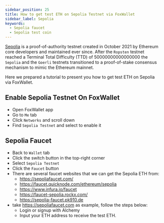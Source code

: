 ```yaml
---
sidebar_position: 25
title: How to get test ETH on Sepolia Testnet via FoxWallet
sidebar_label: Sepolia
keywords:
  - Sepolia faucet
  - Sepolia test coin
---
```


[Sepolia](https://sepolia.dev/) is a proof-of-authority testnet created in October 2021 by Ethereum core developers and maintained ever since. After the `Ropsten` testnet reached a Terminal Total Difficulty (TTD) of 50000000000000000 the `Sepolia` and the `Goerli` testnets transitioned to a proof-of-stake consensus mechanism to mimic the Ethereum mainnet.

Here we prepared a tutorial to present you how to get test ETH on Sepolia via FoxWallet. 

## Enable Sepolia Testnet On FoxWallet
* Open FoxWallet app
* Go to `Me` tab
* Click `Networks` and scroll down
* Find `Sepolia Testnet` and select to enable it

## Sepolia Faucet
* Back to `Wallet` tab
* Click the switch button in the top-right corner
* Select `Sepolia Testnet`
* Click the `Faucet` button
* There are several faucet websites that we can get the Sepolia ETH from: 
    * https://sepoliafaucet.com/
    * https://faucet.quicknode.com/ethereum/sepolia
    * https://www.infura.io/faucet
    * https://faucet-sepolia.rockx.com/
    * https://sepolia-faucet.pk910.de
* take https://sepoliafaucet.com as example, follow the steps below:
    * Login or signup with Alchemy 
    * Input your ETH address to receive the test ETH.    
